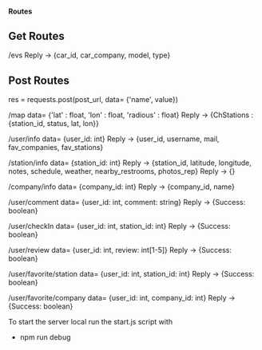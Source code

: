 #### Routes ####
## Get Routes
/evs
Reply -> {car_id, car_company, model, type}

## Post Routes
res = requests.post(post_url, data= {'name', value})


/map 
data= {'lat' : float, 'lon' : float, 'radious' : float}
Reply -> {ChStations : {station_id, status, lat, lon}}

/user/info
data= {user_id: int}
Reply -> {user_id, username, mail, fav_companies, fav_stations}

/station/info
data= {station_id: int}
Reply -> {station_id, latitude, longitude, notes, schedule, weather, nearby_restrooms, photos_rep}
Reply -> {}

/company/info
data= {company_id: int}
Reply -> {company_id, name}


/user/comment
data= {user_id: int, comment: string}
Reply -> {Success: boolean}

/user/checkIn
data= {user_id: int, station_id: int}
Reply -> {Success: boolean}

/user/review
data= {user_id: int, review: int[1-5]}
Reply -> {Success: boolean}

/user/favorite/station
data= {user_id: int, station_id: int}
Reply -> {Success: boolean}

/user/favorite/company
data= {user_id: int, company_id: int}
Reply -> {Success: boolean}





To start the server local run the start.js script with 
- npm run debug
